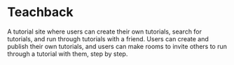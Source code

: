 # Teachback
A tutorial site where users can create their own tutorials, search for tutorials, and run through tutorials with a friend. Users can create and publish their own tutorials, and users can make rooms to invite others to run through a tutorial with them, step by step.
